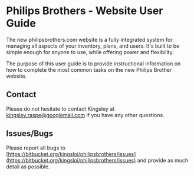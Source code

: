 # Philips Brothers - Website User Guide

The new philipsbrothers.com website is a fully integrated system for managing all aspects of your inventory, plans, and users. It's built to be simple enough for anyone to use, while offering power and flexibility.

The purpose of this user guide is to provide instructional information on how to complete the most common tasks on the new Philips Brother website.

## Contact

Please do not hesitate to contact Kingsley at kingsley.raspe@googlemail.com if you have any other questions.

## Issues/Bugs

Please report all bugs to [https://bitbucket.org/kingsloi/philipsbrothers/issues](https://bitbucket.org/kingsloi/philipsbrothers/issues) and provide as much detail as possible.



